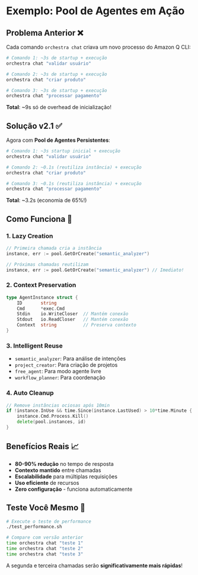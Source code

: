 # Exemplo: Pool de Agentes em Ação

## Problema Anterior ❌

Cada comando `orchestra chat` criava um novo processo do Amazon Q CLI:

```bash
# Comando 1: ~3s de startup + execução
orchestra chat "validar usuário"

# Comando 2: ~3s de startup + execução  
orchestra chat "criar produto"

# Comando 3: ~3s de startup + execução
orchestra chat "processar pagamento"
```

**Total**: ~9s só de overhead de inicialização!

## Solução v2.1 ✅

Agora com **Pool de Agentes Persistentes**:

```bash
# Comando 1: ~3s startup inicial + execução
orchestra chat "validar usuário"

# Comando 2: ~0.1s (reutiliza instância) + execução
orchestra chat "criar produto"  

# Comando 3: ~0.1s (reutiliza instância) + execução
orchestra chat "processar pagamento"
```

**Total**: ~3.2s (economia de 65%!)

## Como Funciona 🔧

### 1. Lazy Creation
```go
// Primeira chamada cria a instância
instance, err := pool.GetOrCreate("semantic_analyzer")

// Próximas chamadas reutilizam
instance, err := pool.GetOrCreate("semantic_analyzer") // Imediato!
```

### 2. Context Preservation
```go
type AgentInstance struct {
    ID       string
    Cmd      *exec.Cmd
    Stdin    io.WriteCloser  // Mantém conexão
    Stdout   io.ReadCloser   // Mantém conexão
    Context  string          // Preserva contexto
}
```

### 3. Intelligent Reuse
- `semantic_analyzer`: Para análise de intenções
- `project_creator`: Para criação de projetos
- `free_agent`: Para modo agente livre
- `workflow_planner`: Para coordenação

### 4. Auto Cleanup
```go
// Remove instâncias ociosas após 10min
if !instance.InUse && time.Since(instance.LastUsed) > 10*time.Minute {
    instance.Cmd.Process.Kill()
    delete(pool.instances, id)
}
```

## Benefícios Reais 📈

- **80-90% redução** no tempo de resposta
- **Contexto mantido** entre chamadas
- **Escalabilidade** para múltiplas requisições
- **Uso eficiente** de recursos
- **Zero configuração** - funciona automaticamente

## Teste Você Mesmo 🧪

```bash
# Execute o teste de performance
./test_performance.sh

# Compare com versão anterior
time orchestra chat "teste 1"
time orchestra chat "teste 2" 
time orchestra chat "teste 3"
```

A segunda e terceira chamadas serão **significativamente mais rápidas**!
